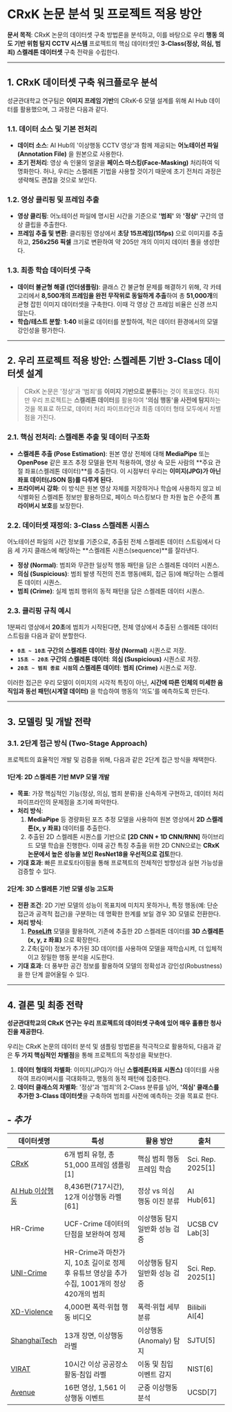 # CRxK 논문 분석 및 프로젝트 적용 방안

**문서 목적**: CRxK 논문의 데이터셋 구축 방법론을 분석하고, 이를 바탕으로 우리 **행동 의도 기반 위험 탐지 CCTV 시스템** 프로젝트의 핵심 데이터셋인 **3-Class(정상, 의심, 범죄) 스켈레톤 데이터셋** 구축 전략을 수립한다.

---

## 1. CRxK 데이터셋 구축 워크플로우 분석

성균관대학교 연구팀은 **이미지 프레임 기반**의 CRxK-6 모델 설계를 위해 AI Hub 데이터를 활용했으며, 그 과정은 다음과 같다.

### 1.1. 데이터 소스 및 기본 전처리
- **데이터 소스**: AI Hub의 '이상행동 CCTV 영상'과 함께 제공되는 **어노테이션 파일(Annotation File)** 을 원본으로 사용한다.
- **초기 전처리**: 영상 속 인물의 얼굴을 **페이스 마스킹(Face-Masking)** 처리하여 익명화한다. 허나, 우리는 스켈레톤 기법을 사용할 것이기 때문에 초기 전처리 과정은 생략해도 괜찮을 것으로 보인다. 

### 1.2. 영상 클리핑 및 프레임 추출
- **영상 클리핑**: 어노테이션 파일에 명시된 시간을 기준으로 **'범죄'** 와 **'정상'** 구간의 영상 클립을 추출한다.
- **프레임 추출 및 변환**: 클리핑된 영상에서 **초당 15프레임(15fps)** 으로 이미지를 추출하고, **256x256 픽셀** 크기로 변환하여 약 205만 개의 이미지 데이터 풀을 생성한다.

### 1.3. 최종 학습 데이터셋 구축
- **데이터 불균형 해결 (언더샘플링)**: 클래스 간 불균형 문제를 해결하기 위해, 각 카테고리에서 **8,500개의 프레임을 완전 무작위로 동일하게 추출**하여 총 **51,000개**의 균형 잡힌 이미지 데이터셋을 구축한다. 이때 각 영상 간 프레임 비율은 신경 쓰지 않는다.
- **학습/테스트 분할**: **1:40** 비율로 데이터를 분할하여, 적은 데이터 환경에서의 모델 강인성을 평가한다.

---

## 2. 우리 프로젝트 적용 방안: 스켈레톤 기반 3-Class 데이터셋 설계

> CRxK 논문은 '정상'과 '범죄'를 **이미지 기반으로 분류**하는 것이 목표였다. 하지만 우리 프로젝트는 **스켈레톤 데이터**를 활용하여 **'의심 행동'을 사전에 탐지**하는 것을 목표로 하므로, 데이터 처리 파이프라인과 최종 데이터 형태 모두에서 차별점을 가진다.

### 2.1. 핵심 전처리: 스켈레톤 추출 및 데이터 구조화
- **스켈레톤 추출 (Pose Estimation)**: 원본 영상 전체에 대해 **MediaPipe** 또는 **OpenPose** 같은 포즈 추정 모델을 먼저 적용하여, 영상 속 모든 사람의 **주요 관절 좌표(스켈레톤 데이터)**를 추출한다. 이 시점부터 우리는 **이미지(JPG)가 아닌 좌표 데이터(JSON 등)를 다루게 된다.**
- **프라이버시 강화**: 이 방식은 원본 영상 자체를 저장하거나 학습에 사용하지 않고 비식별화된 스켈레톤 정보만 활용하므로, 페이스 마스킹보다 한 차원 높은 수준의 **프라이버시 보호**를 보장한다.

### 2.2. 데이터셋 재정의: 3-Class 스켈레톤 시퀀스
어노테이션 파일의 시간 정보를 기준으로, 추출된 전체 스켈레톤 데이터 스트림에서 다음 세 가지 클래스에 해당하는 **스켈레톤 시퀀스(sequence)**를 잘라낸다.

- **정상 (Normal)**: 범죄와 무관한 일상적 행동 패턴을 담은 스켈레톤 데이터 시퀀스.
- **의심 (Suspicious)**: 범죄 발생 직전의 전조 행동(배회, 접근 등)에 해당하는 스켈레톤 데이터 시퀀스.
- **범죄 (Crime)**: 실제 범죄 행위의 동적 패턴을 담은 스켈레톤 데이터 시퀀스.

### 2.3. 클리핑 규칙 예시
1분짜리 영상에서 **20초**에 범죄가 시작된다면, 전체 영상에서 추출된 스켈레톤 데이터 스트림을 다음과 같이 분할한다.

- **`0초 ~ 10초` 구간의 스켈레톤 데이터**: **정상 (Normal)** 시퀀스로 저장.
- **`15초 ~ 20초` 구간의 스켈레톤 데이터**: **의심 (Suspicious)** 시퀀스로 저장.
- **`20초 ~ 범죄 종료 시점`의 스켈레톤 데이터**: **범죄 (Crime)** 시퀀스로 저장.

이러한 접근은 우리 모델이 이미지의 시각적 특징이 아닌, **시간에 따른 인체의 미세한 움직임과 동선 패턴(시계열 데이터)** 을 학습하여 행동의 '의도'를 예측하도록 만든다.

---

## 3. 모델링 및 개발 전략

### 3.1. 2단계 접근 방식 (Two-Stage Approach)
프로젝트의 효율적인 개발 및 검증을 위해, 다음과 같은 2단계 접근 방식을 채택한다.

#### 1단계: 2D 스켈레톤 기반 MVP 모델 개발
- **목표**: 가장 핵심적인 기능(정상, 의심, 범죄 분류)을 신속하게 구현하고, 데이터 처리 파이프라인의 문제점을 조기에 파악한다.
- **처리 방식**:
    1. **MediaPipe** 등 경량화된 포즈 추정 모델을 사용하여 원본 영상에서 **2D 스켈레톤(x, y 좌표)** 데이터를 추출한다.
    2. 추출된 2D 스켈레톤 시퀀스를 기반으로 **[2D CNN + 1D CNN/RNN]** 하이브리드 모델 학습을 진행한다. 이때 공간 특징 추출을 위한 2D CNN으로는 **CRxK 논문에서 높은 성능을 보인 ResNet18을 우선적으로 검토**한다.
- **기대 효과**: 빠른 프로토타이핑을 통해 프로젝트의 전체적인 방향성과 실현 가능성을 검증할 수 있다.

#### 2단계: 3D 스켈레톤 기반 모델 성능 고도화
- **전환 조건**: 2D 기반 모델의 성능이 목표치에 미치지 못하거나, 특정 행동(예: 단순 접근과 공격적 접근)을 구분하는 데 명확한 한계를 보일 경우 3D 모델로 전환한다.
- **처리 방식**:
    1. **[PoseLift](https://github.com/TeCSAR-UNCC/PoseLift)** 모델을 활용하여, 기존에 추출한 2D 스켈레톤 데이터를 **3D 스켈레톤(x, y, z 좌표)** 으로 확장한다.
    2. Z축(깊이) 정보가 추가된 3D 데이터를 사용하여 모델을 재학습시켜, 더 입체적이고 정밀한 행동 분석을 시도한다.
- **기대 효과**: 더 풍부한 공간 정보를 활용하여 모델의 정확성과 강인성(Robustness)을 한 단계 끌어올릴 수 있다.
---

## 4. 결론 및 최종 전략

**성균관대학교의 CRxK 연구는 우리 프로젝트의 데이터셋 구축에 있어 매우 훌륭한 청사진을 제공한다.**

우리는 CRxK 논문의 데이터 분석 및 샘플링 방법론을 적극적으로 활용하되, 다음과 같은 **두 가지 핵심적인 차별점**을 통해 프로젝트의 독창성을 확보한다.

1.  **데이터 형태의 차별화**: 이미지(JPG)가 아닌 **스켈레톤(좌표 시퀀스)** 데이터를 사용하여 프라이버시를 극대화하고, 행동의 동적 패턴에 집중한다.
2.  **데이터 클래스의 차별화**: '정상'과 '범죄'의 2-Class 분류를 넘어, **'의심' 클래스를 추가한 3-Class 데이터셋**을 구축하여 범죄를 사전에 예측하는 것을 목표로 한다.




## *- 추가*

| 데이터셋명      | 특성                                     | 활용 방안                          | 출처             |
|---------------|----------------------------------------|-----------------------------------|----------------|
| [CRxK](https://github.com/dxlabskku/CRxK-6)    | 6개 범죄 유형, 총 51,000 프레임 샘플링[1]  | 핵심 범죄 행동 프레임 학습         | Sci. Rep. 2025[1] |
| [AI Hub 이상행동](https://aihub.or.kr/aihubdata/data/view.do?currMenu=115&topMenu=100&aihubDataSe=data&dataSetSn=171) | 8,436편(717시간), 12개 이상행동 라벨[61]   | 정상 vs 의심 행동 이진 분류        | AI Hub[61]      |
| HR-Crime  | UCF-Crime 데이터의 단점을 보완하여 정제 | 이상행동 탐지 일반화 성능 검증    | UCSB CV Lab[3]  |
| [UNI-Crime](https://link.springer.com/chapter/10.1007/978-3-030-19823-7_23) | HR-Crime과 마찬가지, 10초 길이로 정제 후 유튜브 영상을 추가 수집, 1001개의 정상 420개의 범죄 | 이상행동 탐지 일반화 성능 검증 | Sci. Rep. 2025[1] |
| [XD-Violence](https://roc-ng.github.io/XD-Violence/)   | 4,000편 폭력·위협 행동 비디오             | 폭력·위협 세부 분류                | Bilibili AI[4]  |
| [ShanghaiTech](https://svip-lab.github.io/dataset/campus_dataset.html)  | 13개 장면, 이상행동 라벨                  | 이상행동(Anomaly) 탐지            | SJTU[5]         |
| [VIRAT](https://gitlab.kitware.com/viratdata/viratannotations)         | 10시간 이상 공공장소 활동·침입 라벨       | 이동 및 침입 이벤트 감지          | NIST[6]         |
| [Avenue](https://www.cse.cuhk.edu.hk/leojia/projects/detectabnormal/dataset.html)        | 16편 영상, 1,561 이상행동 이벤트          | 군중 이상행동 분석                | UCSD[7]         |
